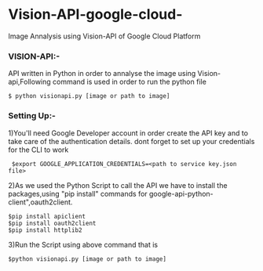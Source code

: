 # Vision-API-google-cloud-
Image Annalysis using Vision-API of Google Cloud Platform

### VISION-API:-
API written in Python in order to annalyse the image using Vision-api,Following command is used 
in order to run the python file
```
$ python visionapi.py [image or path to image]
```

### Setting Up:-
1)You'll need Google Developer account in order create the API key and to take care of the authentication details.
dont forget to set up your credentials for the CLI to work
```
 $export GOOGLE_APPLICATION_CREDENTIALS=<path to service key.json file>
```
2)As we used the Python Script to call the API we have to install the packages,using "pip  install" commands for
google-api-python-client",oauth2client.
```
$pip install apiclient
$pip install oauth2client
$pip install httplib2
```
3)Run the Script using above command that is
```
$python visionapi.py [image or path to image]
```

